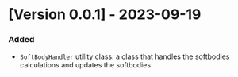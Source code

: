 # [Version 0.0.1] - 2023-09-19

### Added

- `SoftBodyHandler` utility class: a class that handles the softbodies calculations and updates the softbodies
